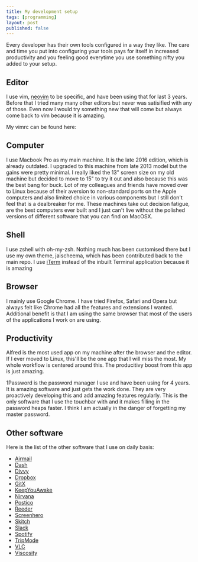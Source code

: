 ```yaml
---
title: My development setup
tags: [programming]
layout: post
published: false
---
```


Every developer has their own tools configured in a way they like. The care and
time you put into configuring your tools pays for itself in increased
productivity and you feeling good everytime you use something nifty you added to
your setup.

## Editor

I use vim, [neovim]() to be specific, and have been using that for last 3 years.
Before that I tried many many other editors but never was satisified with any
of those. Even now I would try something new that will come but always come
back to vim because it is amazing.

My vimrc can be found here: 

## Computer

I use Macbook Pro as my main machine. It is the late 2016 edition, which is
already outdated. I upgraded to this machine from late 2013 model but the gains
were pretty minimal. I really liked the 13" screen size on my old machine but
decided to move to 15" to try it out and also because this was the best bang
for buck. Lot of my colleagues and friends have moved over to Linux because of
their aversion to non-standard ports on the Apple computers and also limited
choice in various components but I still don't feel that is a dealbreaker for
me. These machines take out decision fatigue, are the best computers ever
built and I just can't live without the polished versions of different
software that you can find on MacOSX.

## Shell

I use zshell with oh-my-zsh. Nothing much has been customised there but I use
my own theme, jaischeema, which has been contributed back to the main repo.
I use [iTerm]() instead of the inbuilt Terminal application because it is amazing

## Browser

I mainly use Google Chrome. I have tried Firefox, Safari and Opera but always
felt like Chrome had all the features and extensions I wanted. Additional
benefit is that I am using the same browser that most of the users of the
applications I work on are using.


## Productivity

Alfred is the most used app on my machine after the browser and the editor. If
I ever moved to Linux, this'll be the one app that I will miss the most. My
whole workflow is centered around this. The producitivy boost from this app is
just amazing.

1Password is the password manager I use and have been using for 4 years. It is
amazing software and just gets the work done. They are very proactively
developing this and add amazing features regularly. This is the only software
that I use the touchbar with and it makes filling in the password heaps faster.
I think I am actually in the danger of forgetting my master password.


## Other software

Here is the list of the other software that I use on daily basis:

* [Airmail]()
* [Dash]()
* [Divvy]()
* [Dropbox]()
* [GitX]()
* [KeepYouAwake]()
* [Nirvana]()
* [Postico]()
* [Reeder]()
* [Screenhero]()
* [Skitch]()
* [Slack]()
* [Spotify]()
* [TripMode]()
* [VLC]()
* [Viscosity]()


[1]: https://neovim.io/
[2]: oh-my-zsh
[3]: alfred
[4]: ipassword
